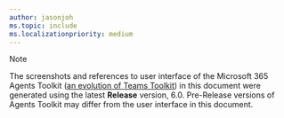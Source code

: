 ```yaml
---
author: jasonjoh
ms.topic: include
ms.localizationpriority: medium
---
```


<!-- markdownlint-disable MD041-->

> [!NOTE]
> The screenshots and references to user interface of the Microsoft 365 Agents Toolkit ([an evolution of Teams Toolkit](https://aka.ms/M365AgentsToolkit)) in this document were generated using the latest **Release** version, 6.0. Pre-Release versions of Agents Toolkit may differ from the user interface in this document.
